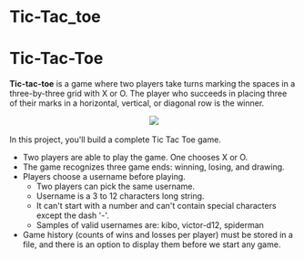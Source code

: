 # Tic-Tac_toe
# Tic-Tac-Toe

**Tic-tac-toe** is a game where two players take turns marking the spaces in a three-by-three grid with X or O. The player who succeeds in placing three of their marks in a horizontal, vertical, or diagonal row is the winner.

<div align="center">
  <img src="https://upload.wikimedia.org/wikipedia/commons/thumb/1/1b/Tic-tac-toe-game-1.svg/958px-Tic-tac-toe-game-1.svg.png"/> 
</div>

In this project, you'll build a complete Tic Tac Toe game.


- Two players are able to play the game. One chooses X or O.
- The game recognizes three game ends: winning, losing, and drawing.
- Players choose a username before playing. 
  - Two players can pick the same username.
  - Username is a 3 to 12 characters long string.
  - It can't start with a number and can't contain special characters except the dash '-'.
  - Samples of valid usernames are: kibo, victor-d12, spiderman
- Game history (counts of wins and losses per player) must be stored in a file, 
    and there is an option to display them before we start any game.


